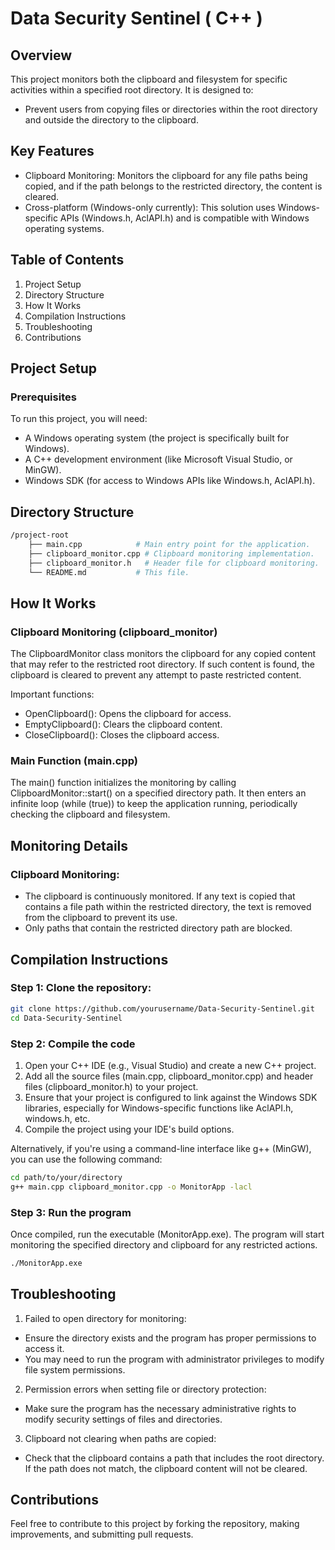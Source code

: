 # Data Security Sentinel ( C++ )

## Overview
This project monitors both the clipboard and filesystem for specific activities within a specified root directory. It is designed to:

- Prevent users from copying files or directories within the root directory and outside the directory to the clipboard.


## Key Features
- Clipboard Monitoring: Monitors the clipboard for any file paths being copied, and if the path belongs to the restricted directory, the content is cleared.
- Cross-platform (Windows-only currently): This solution uses Windows-specific APIs (Windows.h, AclAPI.h) and is compatible with Windows operating systems.
## Table of Contents
1. Project Setup
2. Directory Structure
3. How It Works
5. Compilation Instructions
6. Troubleshooting
7. Contributions

## Project Setup
### Prerequisites
To run this project, you will need:

- A Windows operating system (the project is specifically built for Windows).
- A C++ development environment (like Microsoft Visual Studio, or MinGW).
- Windows SDK (for access to Windows APIs like Windows.h, AclAPI.h).

## Directory Structure
```bash
/project-root
    ├── main.cpp            # Main entry point for the application.
    ├── clipboard_monitor.cpp # Clipboard monitoring implementation.
    ├── clipboard_monitor.h   # Header file for clipboard monitoring.
    └── README.md           # This file.
```    
## How It Works
### Clipboard Monitoring (clipboard_monitor)
The ClipboardMonitor class monitors the clipboard for any copied content that may refer to the restricted root directory. If such content is found, the clipboard is cleared to prevent any attempt to paste restricted content.

Important functions:

- OpenClipboard(): Opens the clipboard for access.
- EmptyClipboard(): Clears the clipboard content.
- CloseClipboard(): Closes the clipboard access.

### Main Function (main.cpp)
The main() function initializes the monitoring by calling ClipboardMonitor::start() on a specified directory path. It then enters an infinite loop (while (true)) to keep the application running, periodically checking the clipboard and filesystem.

## Monitoring Details
### Clipboard Monitoring:
- The clipboard is continuously monitored. If any text is copied that contains a file path within the restricted directory, the text is removed from the clipboard to prevent its use.
- Only paths that contain the restricted directory path are blocked.

## Compilation Instructions
### Step 1: Clone the repository:
   ```bash
   git clone https://github.com/yourusername/Data-Security-Sentinel.git
   cd Data-Security-Sentinel
   ```

### Step 2: Compile the code
1. Open your C++ IDE (e.g., Visual Studio) and create a new C++ project.
2. Add all the source files (main.cpp, clipboard_monitor.cpp) and header files (clipboard_monitor.h) to your project.
3. Ensure that your project is configured to link against the Windows SDK libraries, especially for Windows-specific functions like AclAPI.h, windows.h, etc.
4. Compile the project using your IDE's build options.

Alternatively, if you're using a command-line interface like g++ (MinGW), you can use the following command:

```bash
cd path/to/your/directory
g++ main.cpp clipboard_monitor.cpp -o MonitorApp -lacl
```
### Step 3: Run the program
Once compiled, run the executable (MonitorApp.exe). The program will start monitoring the specified directory and clipboard for any restricted actions.
```bash
./MonitorApp.exe
```

## Troubleshooting
1. Failed to open directory for monitoring:

- Ensure the directory exists and the program has proper permissions to access it.
- You may need to run the program with administrator privileges to modify file system permissions.
2. Permission errors when setting file or directory protection:

- Make sure the program has the necessary administrative rights to modify security settings of files and directories.
3. Clipboard not clearing when paths are copied:

- Check that the clipboard contains a path that includes the root directory. If the path does not match, the clipboard content will not be cleared.


## Contributions
Feel free to contribute to this project by forking the repository, making improvements, and submitting pull requests.